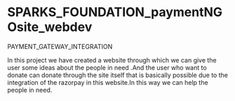 # SPARKS_FOUNDATION_paymentNGOsite_webdev
PAYMENT_GATEWAY_INTEGRATION

In this project we have created a website through which  we can give the user some ideas about the people in need .And the user who want to donate can donate through the site itself that is basically possible due to the integration of the razorpay in this website.In this way we can help the people in need.
